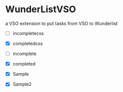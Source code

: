 # WunderListVSO
a VSO extension to put tasks from VSO to Wunderlist




- [ ] incompletecss
- [x] completedcss


- [ ] incomplete
- [x] completed
- [X] Sample 
- [X] Sample2
